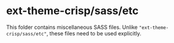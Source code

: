 # ext-theme-crisp/sass/etc

This folder contains miscellaneous SASS files. Unlike `"ext-theme-crisp/sass/etc"`, these files
need to be used explicitly.

